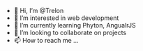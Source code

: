 - 👋 Hi, I’m @Trelon
- 👀 I’m interested in web development
- 🌱 I’m currently learning Phyton, AngualrJS
- 💞️ I’m looking to collaborate on projects 
- 📫 How to reach me ...

<!---
Trelon/Trelon is a ✨ special ✨ repository because its `README.md` (this file) appears on your GitHub profile.
You can click the Preview link to take a look at your changes.
--->
